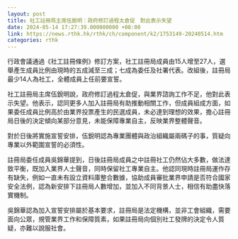 ```yaml
---
layout: post
title: 社工註冊局主席伍銳明：政府修訂過程太倉促　對此表示失望
date: 2024-05-14 17:27:39.000000000 +08:00
link: https://news.rthk.hk/rthk/ch/component/k2/1753149-20240514.htm
categories: rthk
---
```


行政會議通過《社工註冊條例》修訂方案，社工註冊局成員由15人增至27人，選舉產生成員比例由現時的五成減至三成；七成為委任及社署代表。改組後，註冊局最少14人為社工，全體成員上任前要宣誓。

社工註冊局主席伍銳明說，政府修訂過程太倉促，與業界諮詢工作不足，他對此表示失望。他表示，認同更多人加入註冊局有助推動相關工作，但成員組成方面，如果委任成員比例高於由業界投票產生的民選成員，未必達到理想的效果，擔心註冊局日後的決定傾向某部分意見，未能保障專業自主，反映業界整體聲音。

對於日後將實施宣誓安排，伍銳明認為專業團體與政治組織屬兩碼子的事，質疑向專業以外範圍宣誓的必須性。

註冊局委任成員吳錦華提到，日後註冊局成員之中註冊社工仍然佔大多數，做法達致平衡，既加入業界人士聲音，同時保留社工專業自主。他認同現時註冊局運作存有缺失，例如一直未有設立資料庫整合數據，協助成員審批業界申請是否符合國家安全法例，認為新安排下註冊局人數增加，並加入不同背景人士，相信有助盡快落實機制。

吳錦華認為加入宣誓安排屬於基本要求，註冊局是法定機構，並非工會組織，需要面向公眾，規管業界工作和保障質素，如果註冊局向個別社工發牌的決定令人質疑，亦難以說服社會。
